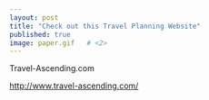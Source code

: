 ```yaml
---
layout: post   
title: "Check out this Travel Planning Website"  
published: true
image: paper.gif   # <2>
---
```


Travel-Ascending.com

http://www.travel-ascending.com/


